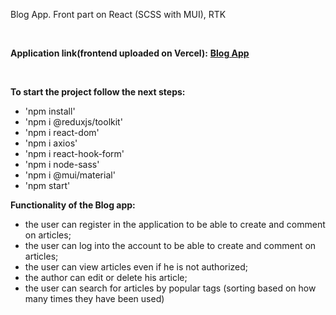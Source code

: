 Blog App. Front part on React (SCSS with MUI), RTK

&nbsp;

<strong>Application link(frontend uploaded on Vercel):</strong>
<strong><a href="https://mern-app-frontend-56d7cwspb-snapsterr.vercel.app">Blog App</a></strong>

&nbsp;

<strong>To start the project follow the next steps:</strong>

- 'npm install'
- 'npm i @reduxjs/toolkit'
- 'npm i react-dom'
- 'npm i axios'
- 'npm i react-hook-form'
- 'npm i node-sass'
- 'npm i @mui/material'
- 'npm start'

<strong>Functionality of the Blog app:</strong>

- the user can register in the application to be able to create and comment on articles;
- the user can log into the account to be able to create and comment on articles;
- the user can view articles even if he is not authorized;
- the author can edit or delete his article;
- the user can search for articles by popular tags (sorting based on how many times they have been used)
